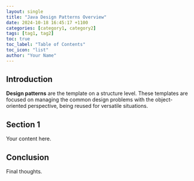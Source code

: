 ```yaml
---
layout: single
title: "Java Design Patterns Overview"
date: 2024-10-18 16:45:17 +1100
categories: [category1, category2]
tags: [tag1, tag2]
toc: true
toc_label: "Table of Contents"
toc_icon: "list"
author: "Your Name"
---
```


## Introduction

**Design patterns** are the template on a structure level.
These templates are focused on managing the common design problems with the object-oriented perspective,
being reused for versatile situations.

## Section 1

Your content here.

## Conclusion

Final thoughts.
